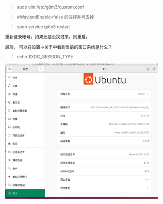 > sudo vim /etc/gdm3/custom.conf

> #WaylandEnable=false 的注释井号去掉

> sudo service gdm3 restart

重新登录帐号，如果还是没换过来，则重启。

最后， 可以在设置->关于中看到当前的窗口系统是什么？

> echo $XDG_SESSION_TYPE

![](../../../../操作/assets/2023-03-24-19-09-49-image.png)
